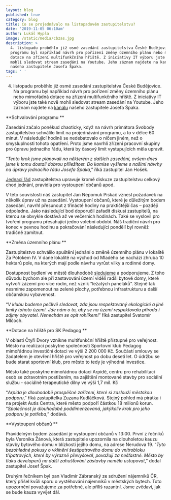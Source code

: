 ```yaml
---
layout: blog
published: true
category: blog
title: Co se projednávalo na listopadovém zastupitelstvu?
date: '2019-11-05 06:10am'
author: Lukáš Hypša
image: /static/media/cbzas.jpg
description: >
  4. listopadu proběhlo již osmé zasedání zastupitelstva České Budějovice. Na
  programu byl například návrh pro pořízení změny územního plánu nebo mimořádná
  dotace na zřízení multifunkčního hřiště. Z iniciativy IT výboru jste také nově
  mohli sledovat stream zasedání na Youtube. Jeho záznam najdete na kanálu
  našeho zastupitele Josefa Špaka.
tags: ' '
---
```

4. listopadu proběhlo již osmé zasedání zastupitelstva České Budějovice. Na programu byl například návrh pro pořízení změny územního plánu nebo mimořádná dotace na zřízení multifunkčního hřiště. Z iniciativy IT výboru jste také nově mohli sledovat stream zasedání na Youtube. Jeho záznam najdete na [kanálu](https://www.youtube.com/channel/UC62YOcYAoP_6QSnsmNG8FDA) našeho zastupitele Josefa Špaka.

**Schvalování programu**

Zasedání začalo poněkud chaoticky, když na návrh primátora Svobody zastupitelstvo schválilo limit na projednávání programu, a to v délce 60 minut. V následující hodině se nedebatovalo o ničem jiném, než o smysluplnosti tohoto opatření. Proto jsme navrhli zřízení pracovní skupiny pro úpravu jednacího řádu, která by časový limit vystupujících měla upravit. 

“_Tento krok jsme plánovali na některém z dalších zasedání, ovšem dnes jsme k tomu dostali dobrou příležitost. Do komise vyšleme s našimi návrhy na úpravy jednacího řádu Josefa Špaka_,” říká zastupitel Jan Hošek. 

[Jednací řád](https://www.c-budejovice.cz/jednaci-rad-zastupitelstva) zastupitelstva upravuje kromě diskuze zastupitelstvu celkový chod jednání, pravidla pro vystoupení občanů apod.

V této souvislosti náš zastupitel Jan Nepomuk Piskač vznesl požadavek na několik úprav už na zasedání. Vystoupení občanů, které je důležitým bodem zasedání, navrhl přesunout z třinácté hodiny na praktičtější čas – později odpoledne. Jako následující bod doporučil zařadit diskusi zastupitelů, na kterou se obvykle dostává až ve večerních hodinách. Také se vyslovil pro tvoření programu přesahující jedno volební období. Náš tradiční návrh pro konec v pevnou hodinu a pokračování následující pondělí byl rovněž tradičně zamítnut.

**Změna územního plánu**

Zastupitelstvo schválilo spuštění jednání o změně územního plánu v lokalitě Za Potokem IV. V dané lokalitě na východ od Mladého se nachází zhruba 10 hektarů pole, na kterých mají podle návrhu vyrůst vilky a rodinné domy. 

Dostupnost bydlení ve městě dlouhodobě [sledujeme](https://cb.pirati.cz/blog/2019/06/14/pirati-vyzaduji-citlivejsi-pristup-pri-navysovani-najmu-v-mestskych-bytech-podavaji-podnet-na-ministerstvo-vnitra) a podporujeme. Z toho důvodu bychom ale při zastavování území viděli radši bytové domy, které vytvoří zázemí pro více rodin, než vznik “ležatých paneláků”. Stejně tak nesmíme zapomenout na zelené plochy, potřebnou infrastrukturu a další občanskou vybavenost. 

“_V klubu budeme pečlivě sledovat, zda jsou respektovaný ekologické a jiné limity tohoto území. Jde nám o to, aby se na území respektovala příroda i zájmy obyvatel. Nenechám se opít rohlíkem!_” říká zastupitel Svatomír Mlčoch.

**Dotace na hřiště pro SK Pedagog**

V oblasti Čtyři Dvory vznikne multifunkční hřiště přístupné pro veřejnost. Město na realizaci poskytne společnosti Sportovní klub Pedagog mimořádnou investiční dotaci ve výši 2 200 000 Kč. Součástí smlouvy se žadatelem je otevření hřiště pro veřejnost po dobu deseti let. O údržbu se bude starat sportovní klub, pro město to tedy je výhodná investice.

Město také poskytne mimořádnou dotaci Arpidě, centru pro rehabilitaci osob se zdravotním postižením, na zajištění montované stavby pro sociální službu - sociálně terapeutické dílny ve výši 1,7 mil. Kč 

“_Arpida je dlouhodobě prospěšné zařízení, které si zaslouží městskou podporu_,” říká zastupitelka Zuzana Kudláčková. Stejný pohled má pirátka i na projekt Autis Centra, které město podpoří částkou 18 milionů korun. “_Společnost je dlouhodobě poddimenzovaná, jakýkoliv krok pro jeho podporu je potřeba_,” dodává.

**Vystoupení občanů**

Pravidelným bodem zasedání je vystoupení občanů v 13:00. První z řečníků byla Veronika Žánová, která zastupitele upozornila na dlouholetou kauzu stavby bytového domu v blízkosti jejího domu, na adrese Nerudova 19. “_Tyto bezohledné pokusy o vklínění šestipatrového domu do vnitrobloku třípatrových, které by výrazně převyšoval, považuji za nešťastné. Město by tlaku developerů na další zahušťování zástavby nemělo ustupovat_,” dodal zastupitel Josef Špak.

Druhým řečníkem byl pan Vladimír Zábranský ze sdružení nájemníků ČR, který přišel kvůli sporu o vystěhování nájemníků v městských bytech. Toto upozornění považujeme za potřebné, ale příliš razantní. Jsme zvědaví, jak se bude kauza vyvíjet dál.
